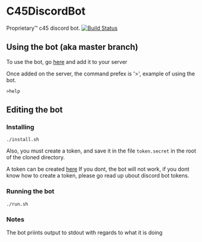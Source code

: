 # C45DiscordBot
Proprietary™ c45 discord bot.
[![Build Status](https://travis-ci.com/Skippy404/C45DiscordBot.svg?branch=master)](https://travis-ci.com/Skippy404/C45DiscordBot)

## Using the bot (aka master branch)
To use the bot, go [here](https://discordapp.com/oauth2/authorize?client_id=694185053156016178&scope=bot&permissions=8) and add it to your server

Once added on the server, the command prefex is '>', example of using the bot.
````
>help
````

## Editing the bot

### Installing
````
./install.sh
````
Also, you must create a token, and save it in the file `token.secret` in the
root of the cloned directory.

A token can be created [here](https://discordapp.com/developers/applications)
If you dont, the bot will not work, if you dont know how to create a token,
please go read up ubout discord bot tokens.

### Running the bot
````
./run.sh
````

### Notes
The bot priints output to stdout with regards to what it is doing
